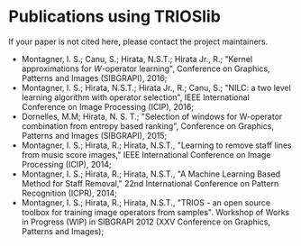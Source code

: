 Publications using TRIOSlib
================================

If your paper is not cited here, please contact the project maintainers.


* Montagner, I. S.; Canu, S.; Hirata, N.S.T.; Hirata Jr., R.; "Kernel approximations for $W$-operator learning", Conference on Graphics, Patterns and Images (SIBGRAPI), 2016;
* Montagner, I. S.; Hirata, N.S.T.; Hirata Jr., R.; Canu, S.; "NILC: a two level learning algorithm with operator selection", IEEE International Conference on Image Processing (ICIP), 2016;
* Dornelles, M.M; Hirata, N. S. T.; "Selection of windows for W-operator combination from entropy based ranking",  Conference on Graphics, Patterns and Images (SIBGRAPI), 2015;
* Montagner, I. S.; Hirata, R.; Hirata, N.S.T., "Learning to remove staff lines from music score images," IEEE International Conference on Image Processing (ICIP), 2014;
* Montagner, I. S.; Hirata, R.; Hirata, N.S.T., "A Machine Learning Based Method for Staff Removal," 22nd International Conference on Pattern Recognition (ICPR), 2014;
* Montagner, I. S.; Hirata, R.; Hirata, N.S.T., "TRIOS - an open source toolbox for training image operators from samples". Workshop of Works in Progress (WIP) in SIBGRAPI 2012 (XXV Conference on Graphics, Patterns and Images);


